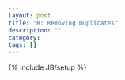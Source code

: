 ```yaml
---
layout: post
title: "R: Removing Duplicates"
description: ""
category: 
tags: []
---
```

{% include JB/setup %}
